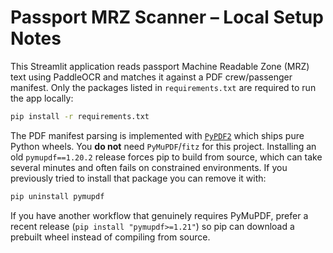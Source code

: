 # Passport MRZ Scanner – Local Setup Notes

This Streamlit application reads passport Machine Readable Zone (MRZ) text using
PaddleOCR and matches it against a PDF crew/passenger manifest.  Only the
packages listed in `requirements.txt` are required to run the app locally:

```bash
pip install -r requirements.txt
```

The PDF manifest parsing is implemented with [`PyPDF2`](https://pypdf2.readthedocs.io/)
which ships pure Python wheels.  You **do not** need `PyMuPDF`/`fitz` for this
project.  Installing an old `pymupdf==1.20.2` release forces pip to build from
source, which can take several minutes and often fails on constrained
environments.  If you previously tried to install that package you can remove it
with:

```bash
pip uninstall pymupdf
```

If you have another workflow that genuinely requires PyMuPDF, prefer a recent
release (`pip install "pymupdf>=1.21"`) so pip can download a prebuilt wheel
instead of compiling from source.
